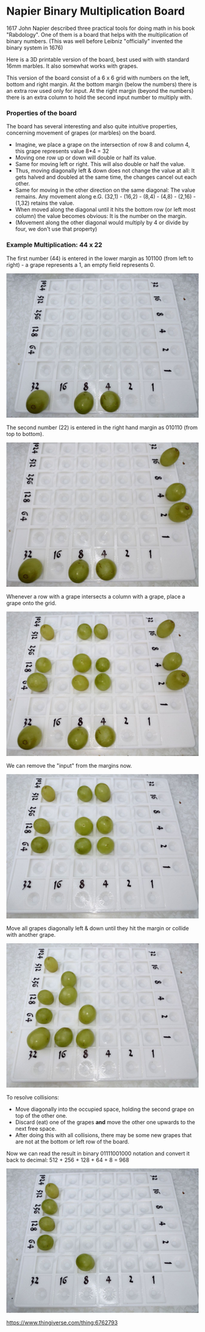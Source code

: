 # Napier Binary Multiplication Board

1617 John Napier described three practical tools for doing math in his book "Rabdology".
One of them is a board that helps with the multiplication of binary numbers.
(This was well before Leibniz "officially" invented the binary system in 1676)

Here is a 3D printable version of the board, best used with with standard 16mm marbles.
It also somewhat works with grapes.

This version of the board consist of a 6 x 6 grid with numbers on the left, bottom and right margin.
At the bottom margin (below the numbers) there is an extra row used only for input.
At the right margin (beyond the numbers) there is an extra column to hold the second input number to multiply with.

### Properties of the board

The board has several interesting and also quite intuitive properties, concerning movement of grapes (or marbles) on the board.
- Imagine, we place a grape on the intersection of row 8 and column 4, this grape represents value 8*4 = 32
- Moving one row up or down will double or half its value.
- Same for moving left or right. This will also double or half the value.
- Thus, moving diagonally left & down does not change the value at all: It gets halved and doubled at the same time, the changes cancel out each other.
- Same for moving in the other direction on the same diagonal: The value remains. Any movement along e.G. (32,1) - (16,2) - (8,4) - (4,8) - (2,16) - (1,32) retains the value.
- When moved along the diagonal until it hits the bottom row (or left most column) the value becomes obvious: It is the number on the margin.
- (Movement along the other diagonal would multiply by 4 or divide by four, we don't use that property)

### Example Multiplication: 44 x 22

The first number (44) is entered in the lower margin as 101100 (from left to right) - a grape represents a 1, an empty field represents 0.

![entered 44](photos/photo_2024-09-09_17-54-04.jpg)

The second number (22) is entered in the right hand margin as 010110 (from top to bottom).

![entered also 22](photos/photo_2024-09-09_17-54-10.jpg)

Whenever a row with a grape intersects a column with a grape, place a grape onto the grid.

![fill intersections](photos/photo_2024-09-09_17-54-13.jpg)

We can remove the "input" from the margins now.

![removed input](photos/photo_2024-09-09_17-54-27.jpg)

Move all grapes diagonally left & down until they hit the margin or collide with another grape.

![moved diagonally](photos/photo_2024-09-09_17-54-30.jpg)

To resolve collisions:
- Move diagonally into the occupied space, holding the second grape on top of the other one.
- Discard (eat) one of the grapes **and** move the other one upwards to the next free space.
- After doing this with all collisions, there may be some new grapes that are not at the bottom or left row of the board.

Now we can read the result in binary 01111001000 notation
and convert it back to decimal: 512 + 256 + 128 + 64 + 8 = 968

![final result](photos/photo_2024-09-09_17-54-35.jpg)



https://www.thingiverse.com/thing:6762793
